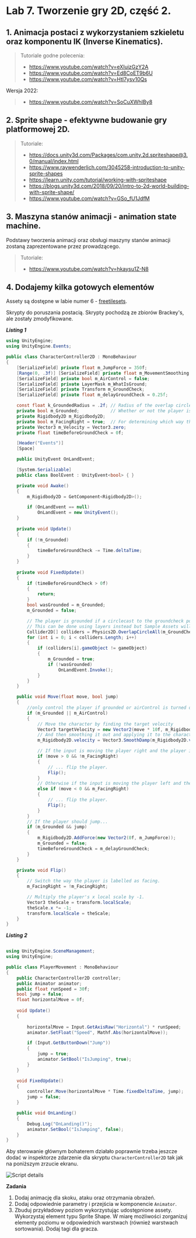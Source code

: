 
# Lab 7. Tworzenie gry 2D, część 2. 


## 1. Animacja postaci z wykorzystaniem szkieletu oraz komponentu IK (Inverse Kinematics).

> Tutoriale godne polecenia:
> * https://www.youtube.com/watch?v=eXIuizGzY2A
> * https://www.youtube.com/watch?v=Ed8CoET9b6U
> * https://www.youtube.com/watch?v=Htl7ysv10Qs

Wersja 2022:
> * https://www.youtube.com/watch?v=SoCuXWhIBy8

## 2. Sprite shape - efektywne budowanie gry platformowej 2D.

> Tutoriale:
> * https://docs.unity3d.com/Packages/com.unity.2d.spriteshape@3.0/manual/index.html
> * https://www.raywenderlich.com/3045258-introduction-to-unity-sprite-shapes
> * https://learn.unity.com/tutorial/working-with-spriteshape
> * https://blogs.unity3d.com/2018/09/20/intro-to-2d-world-building-with-sprite-shape/
> * https://www.youtube.com/watch?v=GSo_fU1JdfM


## 3. Maszyna stanów animacji - animation state machine.

Podstawy tworzenia animacji oraz obsługi maszyny stanów animacji zostaną zaprezentowane przez prowadzącego.

> Tutoriale:
> * https://www.youtube.com/watch?v=hkaysu1Z-N8


## 4. Dodajemy kilka gotowych elementów

Assety są dostępne w labie numer 6 - [freetilesets](../lab_06/assets/freetileset.zip).

Skrypty do poruszania postacią. Skrypty pochodzą ze zbiorów Brackey's, ale zostały zmodyfikowane.

**_Listing 1_**

```csharp
using UnityEngine;
using UnityEngine.Events;

public class CharacterController2D : MonoBehaviour
{
	[SerializeField] private float m_JumpForce = 350f;                          // Amount of force added when the player jumps.
	[Range(0, .3f)] [SerializeField] private float m_MovementSmoothing = .05f;  // How much to smooth out the movement
	[SerializeField] private bool m_AirControl = false;                         // Whether or not a player can steer while jumping;
	[SerializeField] private LayerMask m_WhatIsGround;                          // A mask determining what is ground to the character
	[SerializeField] private Transform m_GroundCheck;                           // A position marking where to check if the player is grounded.
	[SerializeField] private float m_delayGroundCheck = 0.25f;

	const float k_GroundedRadius = .2f; // Radius of the overlap circle to determine if grounded
	private bool m_Grounded;            // Whether or not the player is grounded.
	private Rigidbody2D m_Rigidbody2D;
	private bool m_FacingRight = true;  // For determining which way the player is currently facing.
	private Vector3 m_Velocity = Vector3.zero;
	private float timeBeforeGroundCheck = 0f;

	[Header("Events")]
	[Space]

	public UnityEvent OnLandEvent;

	[System.Serializable]
	public class BoolEvent : UnityEvent<bool> { }

	private void Awake()
	{
		m_Rigidbody2D = GetComponent<Rigidbody2D>();

		if (OnLandEvent == null)
			OnLandEvent = new UnityEvent();
	}
	
	private void Update()
	{
		if (!m_Grounded)
		{
			timeBeforeGroundCheck -= Time.deltaTime;
		}
	}
	
	private void FixedUpdate()
	{
		if (timeBeforeGroundCheck > 0f)
		{
			return;
		}
		bool wasGrounded = m_Grounded;
		m_Grounded = false;

		// The player is grounded if a circlecast to the groundcheck position hits anything designated as ground
		// This can be done using layers instead but Sample Assets will not overwrite your project settings.
		Collider2D[] colliders = Physics2D.OverlapCircleAll(m_GroundCheck.position, k_GroundedRadius, m_WhatIsGround);
		for (int i = 0; i < colliders.Length; i++)
		{
			if (colliders[i].gameObject != gameObject)
			{
				m_Grounded = true;
				if (!wasGrounded)
					OnLandEvent.Invoke();
			}
		}
	}

	public void Move(float move, bool jump)
	{
		//only control the player if grounded or airControl is turned on
		if (m_Grounded || m_AirControl)
		{
			// Move the character by finding the target velocity
			Vector3 targetVelocity = new Vector2(move * 10f, m_Rigidbody2D.velocity.y);
			// And then smoothing it out and applying it to the character
			m_Rigidbody2D.velocity = Vector3.SmoothDamp(m_Rigidbody2D.velocity, targetVelocity, ref m_Velocity, m_MovementSmoothing);

			// If the input is moving the player right and the player is facing left...
			if (move > 0 && !m_FacingRight)
			{
				// ... flip the player.
				Flip();
			}
			// Otherwise if the input is moving the player left and the player is facing right...
			else if (move < 0 && m_FacingRight)
			{
				// ... flip the player.
				Flip();
			}
		}
		// If the player should jump...
		if (m_Grounded && jump)
		{
			m_Rigidbody2D.AddForce(new Vector2(0f, m_JumpForce));
			m_Grounded = false;
			timeBeforeGroundCheck = m_delayGroundCheck;
		}
	}

	private void Flip()
	{
		// Switch the way the player is labelled as facing.
		m_FacingRight = !m_FacingRight;

		// Multiply the player's x local scale by -1.
		Vector3 theScale = transform.localScale;
		theScale.x *= -1;
		transform.localScale = theScale;
	}
}
```

**_Listing 2_**

```csharp

using UnityEngine.SceneManagement;
using UnityEngine;

public class PlayerMovement : MonoBehaviour
{
    public CharacterController2D controller;
    public Animator animator;
    public float runSpeed = 30f;
    bool jump = false;
    float horizontalMove = 0f;
   
    void Update()
    {
        
        horizontalMove = Input.GetAxisRaw("Horizontal") * runSpeed;
        animator.SetFloat("Speed", Mathf.Abs(horizontalMove));

        if (Input.GetButtonDown("Jump"))
        {
            jump = true;
            animator.SetBool("IsJumping", true);
        }
    }

    void FixedUpdate()
    {
        controller.Move(horizontalMove * Time.fixedDeltaTime, jump);
        jump = false;
    }

    public void OnLanding()
    {
        Debug.Log("OnLanding()");
        animator.SetBool("IsJumping", false);
    }
}

```

Aby sterowanie głównym bohaterem działało poprawnie trzeba jeszcze dodać w inspektorze zdarzenie dla skryptu `CharacterController2D` tak jak na poniższym zrzucie ekranu.

![Script details](movement_script_settings.png)

**Zadania**

1. Dodaj animację dla skoku, ataku oraz otrzymania obrażeń.
2. Dodaj odpowiednie parametry i przejścia w komponencie `Animator`.
3. Zbuduj przykładowy poziom wykorzystując udostępnione assety. Wykorzystaj element typu Sprite Shape. W miarę możliwości zorganizuj elementy poziomu w odpowiednich warstwach (również warstwach sortowania). Dodaj tagi dla gracza.